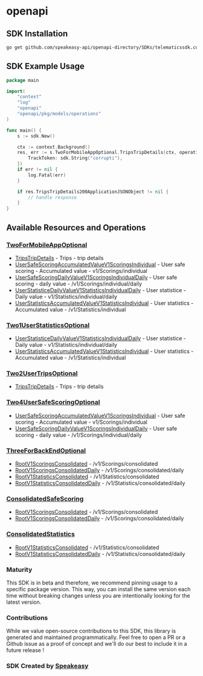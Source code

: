 # openapi

<!-- Start SDK Installation -->
## SDK Installation

```bash
go get github.com/speakeasy-api/openapi-directory/SDKs/telematicssdk.com/1.0.0/go
```
<!-- End SDK Installation -->

## SDK Example Usage
<!-- Start SDK Example Usage -->
```go
package main

import(
	"context"
	"log"
	"openapi"
	"openapi/pkg/models/operations"
)

func main() {
    s := sdk.New()

    ctx := context.Background()
    res, err := s.TwoForMobileAppOptional.TripsTripDetails(ctx, operations.TripsTripDetailsRequest{
        TrackToken: sdk.String("corrupti"),
    })
    if err != nil {
        log.Fatal(err)
    }

    if res.TripsTripDetails200ApplicationJSONObject != nil {
        // handle response
    }
}
```
<!-- End SDK Example Usage -->

<!-- Start SDK Available Operations -->
## Available Resources and Operations


### [TwoForMobileAppOptional](docs/twoformobileappoptional/README.md)

* [TripsTripDetails](docs/twoformobileappoptional/README.md#tripstripdetails) - Trips - trip details
* [UserSafeScoringAccumulatedValueV1ScoringsIndividual](docs/twoformobileappoptional/README.md#usersafescoringaccumulatedvaluev1scoringsindividual) - User safe scoring - Accumulated value - v1/Scorings/individual
* [UserSafeScoringDailyValueV1ScoringsIndividualDaily](docs/twoformobileappoptional/README.md#usersafescoringdailyvaluev1scoringsindividualdaily) - User safe scoring - daily value - /v1/Scorings/individual/daily
* [UserStatisticeDailyValueV1StatisticsIndividualDaily](docs/twoformobileappoptional/README.md#userstatisticedailyvaluev1statisticsindividualdaily) - User statistice - Daily value - v1/Statistics/individual/daily
* [UserStatisticsAccumulatedValueV1StatisticsIndividual](docs/twoformobileappoptional/README.md#userstatisticsaccumulatedvaluev1statisticsindividual) - User statistics - Accumulated value - /v1/Statistics/individual

### [Two1UserStatisticsOptional](docs/two1userstatisticsoptional/README.md)

* [UserStatisticeDailyValueV1StatisticsIndividualDaily](docs/two1userstatisticsoptional/README.md#userstatisticedailyvaluev1statisticsindividualdaily) - User statistice - Daily value - v1/Statistics/individual/daily
* [UserStatisticsAccumulatedValueV1StatisticsIndividual](docs/two1userstatisticsoptional/README.md#userstatisticsaccumulatedvaluev1statisticsindividual) - User statistics - Accumulated value - /v1/Statistics/individual

### [Two2UserTripsOptional](docs/two2usertripsoptional/README.md)

* [TripsTripDetails](docs/two2usertripsoptional/README.md#tripstripdetails) - Trips - trip details

### [Two4UserSafeScoringOptional](docs/two4usersafescoringoptional/README.md)

* [UserSafeScoringAccumulatedValueV1ScoringsIndividual](docs/two4usersafescoringoptional/README.md#usersafescoringaccumulatedvaluev1scoringsindividual) - User safe scoring - Accumulated value - v1/Scorings/individual
* [UserSafeScoringDailyValueV1ScoringsIndividualDaily](docs/two4usersafescoringoptional/README.md#usersafescoringdailyvaluev1scoringsindividualdaily) - User safe scoring - daily value - /v1/Scorings/individual/daily

### [ThreeForBackEndOptional](docs/threeforbackendoptional/README.md)

* [RootV1ScoringsConsolidated](docs/threeforbackendoptional/README.md#rootv1scoringsconsolidated) - /v1/Scorings/consolidated
* [RootV1ScoringsConsolidatedDaily](docs/threeforbackendoptional/README.md#rootv1scoringsconsolidateddaily) - /v1/Scorings/consolidated/daily
* [RootV1StatisticsConsolidated](docs/threeforbackendoptional/README.md#rootv1statisticsconsolidated) - /v1/Statistics/consolidated
* [RootV1StatisticsConsolidatedDaily](docs/threeforbackendoptional/README.md#rootv1statisticsconsolidateddaily) - /v1/Statistics/consolidated/daily

### [ConsolidatedSafeScoring](docs/consolidatedsafescoring/README.md)

* [RootV1ScoringsConsolidated](docs/consolidatedsafescoring/README.md#rootv1scoringsconsolidated) - /v1/Scorings/consolidated
* [RootV1ScoringsConsolidatedDaily](docs/consolidatedsafescoring/README.md#rootv1scoringsconsolidateddaily) - /v1/Scorings/consolidated/daily

### [ConsolidatedStatistics](docs/consolidatedstatistics/README.md)

* [RootV1StatisticsConsolidated](docs/consolidatedstatistics/README.md#rootv1statisticsconsolidated) - /v1/Statistics/consolidated
* [RootV1StatisticsConsolidatedDaily](docs/consolidatedstatistics/README.md#rootv1statisticsconsolidateddaily) - /v1/Statistics/consolidated/daily
<!-- End SDK Available Operations -->

### Maturity

This SDK is in beta and therefore, we recommend pinning usage to a specific package version.
This way, you can install the same version each time without breaking changes unless you are intentionally
looking for the latest version.

### Contributions

While we value open-source contributions to this SDK, this library is generated and maintained programmatically.
Feel free to open a PR or a Github issue as a proof of concept and we'll do our best to include it in a future release !

### SDK Created by [Speakeasy](https://docs.speakeasyapi.dev/docs/using-speakeasy/client-sdks)
